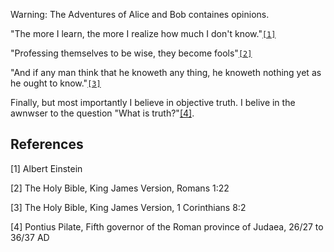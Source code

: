 




Warning: The Adventures of Alice and Bob containes opinions. 

"The more I learn, the more I realize how much I don't know."[`[1]`](#1)

"Professing themselves to be wise, they become fools"[`[2]`](#2)

"And if any man think that he knoweth any thing, he knoweth nothing yet as he ought to know."[`[3]`](#3)

Finally, but most importantly I believe in objective truth. I belive in the awnwser to the question "What is truth?"[[4]](#4).


## References
<a id="1">[1]</a> 
Albert Einstein

<a id="2">[2]</a> 
The Holy Bible, King James Version,
Romans 1:22

<a id="3">[3]</a> 
The Holy Bible, King James Version,
1 Corinthians 8:2

<a id="4">[4]</a> 
Pontius Pilate,
Fifth governor of the Roman province of Judaea, 26/27 to 36/37 AD